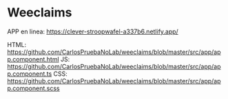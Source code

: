 # Weeclaims

APP en linea: https://clever-stroopwafel-a337b6.netlify.app/

HTML: https://github.com/CarlosPruebaNoLab/weeclaims/blob/master/src/app/app.component.html
JS: https://github.com/CarlosPruebaNoLab/weeclaims/blob/master/src/app/app.component.ts
CSS: https://github.com/CarlosPruebaNoLab/weeclaims/blob/master/src/app/app.component.scss
